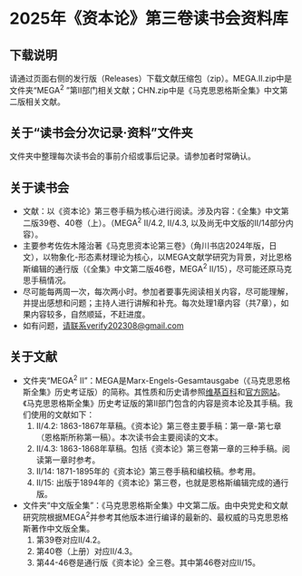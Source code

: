 # 2025年《资本论》第三卷读书会资料库
## 下载说明
请通过页面右侧的发行版（Releases）下载文献压缩包（zip）。MEGA.II.zip中是文件夹“MEGA<sup>2</sup> ”第II部门相关文献；CHN.zip中是《马克思恩格斯全集》中文第二版相关文献。

## 关于“读书会分次记录·资料”文件夹
文件夹中整理每次读书会的事前介绍或事后记录。请参加者时常确认。

## 关于读书会
- 文献：以《资本论》第三卷手稿为核心进行阅读。涉及内容：《全集》中文第二版39卷、40卷（上）。（MEGA<sup>2</sup>  II/4.2, II/4.3, 以及尚无中文版的II/14部分内容）。
- 主要参考佐佐木隆治著《马克思资本论第三卷》（角川书店2024年版，日文），以物象化-形态素材理论为核心，以MEGA文献学研究为背景，对比恩格斯编辑的通行版（《全集》中文第二版46卷，MEGA<sup>2</sup>  II/15），尽可能还原马克思手稿情况。
- 尽可能每两周一次，每次两小时。参加者要事先阅读相关内容，尽可能理解，并提出感想和问题；主持人进行讲解和补充。每次处理1章内容（共7章），如果内容较多，自然顺延，不赶进度。
- 如有问题，请联系verify202308@gmail.com
## 关于文献
- 文件夹“MEGA<sup>2</sup>  II”：MEGA是Marx-Engels-Gesamtausgabe（《马克思恩格斯全集》历史考证版）的简称。其性质和历史请参照[维基百科](https://zh.wikipedia.org/wiki/%E9%A9%AC%E5%85%8B%E6%80%9D%E6%81%A9%E6%A0%BC%E6%96%AF%E5%85%A8%E9%9B%86%E5%8E%86%E5%8F%B2%E8%80%83%E8%AF%81%E7%89%88)和[官方网站](https://megadigital.bbaw.de/)。《马克思恩格斯全集》历史考证版的第II部门包含的内容是资本论及其手稿。我们使用的文献如下：
    1. II/4.2: 1863-1867年草稿。《资本论》第三卷主要手稿：第一章-第七章（恩格斯所称第一稿）。本次读书会主要阅读的文本。
    2. II/4.3: 1863-1868年草稿。包括《资本论》第三卷第一章的三种手稿。阅读第一章时参考。
    3. II/14: 1871-1895年的《资本论》第三卷手稿和编校稿。参考用。
    4. II/15: 出版于1894年的《资本论》第三卷，也就是恩格斯编辑完成的通行版。
- 文件夹“中文版全集”：《马克思恩格斯全集》中文第二版。由中央党史和文献研究院根据MEGA<sup>2</sup>并参考其他版本进行编译的最新的、最权威的马克思恩格斯著作中文版全集。
    1. 第39卷对应II/4.2。
    2. 第40卷（上册）对应II/4.3。
    3. 第44-46卷是通行版《资本论》全三卷。其中第46卷对应II/15。
